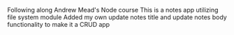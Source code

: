 Following along Andrew Mead's Node course
This is a notes app utilizing file system module
Added my own update notes title and update notes body functionality to make it a CRUD app